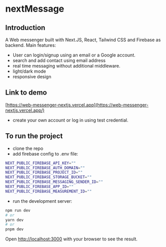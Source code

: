 # nextMessage

## Introduction

A Web messenger built with Next.JS, React, Tailwind CSS and Firebase as backend.
Main features:

- User can login/signup using an email or a Google account.
- search and add contact using email address
- real time messaging without additional middleware.
- light/dark mode
- responsive design

## Link to demo

[https://web-messenger-nextjs.vercel.app](https://web-messenger-nextjs.vercel.app/)

- create your own account or log in using test credential.

## To run the project

- clone the repo
- add firebase config to .env file:

```bash
NEXT_PUBLIC_FIREBASE_API_KEY=""
NEXT_PUBLIC_FIREBASE_AUTH_DOMAIN=""
NEXT_PUBLIC_FIREBASE_PROJECT_ID=""
NEXT_PUBLIC_FIREBASE_STORAGE_BUCKET=""
NEXT_PUBLIC_FIREBASE_MESSAGING_SENDER_ID=""
NEXT_PUBLIC_FIREBASE_APP_ID=""
NEXT_PUBLIC_FIREBASE_MEASUREMENT_ID=""
```

- run the development server:

```bash
npm run dev
# or
yarn dev
# or
pnpm dev
```

Open [http://localhost:3000](http://localhost:3000) with your browser to see the result.



